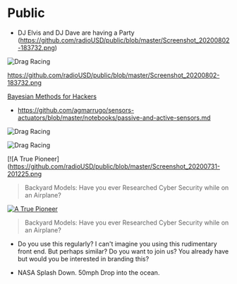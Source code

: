 # Public

- DJ Elvis and DJ Dave are having a Party
(https://github.com/radioUSD/public/blob/master/Screenshot_20200802-183732.png)

![Drag Racing](https://github.com/radioUSD/public/blob/master/Screenshot_20200802-183732.png)


https://github.com/radioUSD/public/blob/master/Screenshot_20200802-183732.png


[Bayesian Methods for Hackers ](https://nbviewer.jupyter.org/github/CamDavidsonPilon/Probabilistic-Programming-and-Bayesian-Methods-for-Hackers/blob/master/Chapter1_Introduction/Ch1_Introduction_PyMC3.ipynb)

- https://github.com/agmarrugo/sensors-actuators/blob/master/notebooks/passive-and-active-sensors.md


![Drag Racing](https://github.com/radioUSD/public/blob/master/Screenshot_20200802-173342.png)

![Drag Racing](https://github.com/radioUSD/public/blob/master/Screenshot_20200731-201225.png)



 [![A True Pioneer](https://github.com/radioUSD/public/blob/master/Screenshot_20200731-201225.png
> Backyard Models: Have you ever Researched Cyber Security while on an Airplane?


 [![A True Pioneer](https://github.com/radioUSD/public/blob/0caaefe515ca9fe6789ba37217c41857c8ff2356/Screenshot_20200731-195953.png)](https://github.com/sindresorhus/awesome#readme)
> Backyard Models: Have you ever Researched Cyber Security while on an Airplane?


- Do you use this regularly? I can't imagine you using this rudimentary front end.  But perhaps similar?  Do you want to join us? You already have but would you be interested in branding this?


- NASA Splash Down. 50mph Drop into the ocean.




